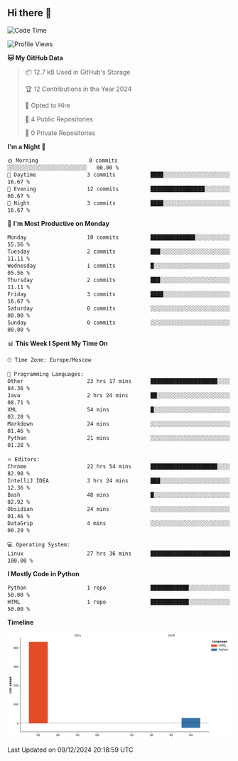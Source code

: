 ## Hi there 👋
<!--START_SECTION:waka-->
![Code Time](http://img.shields.io/badge/Code%20Time-4%2C563%20hrs%2035%20mins-blue)

![Profile Views](http://img.shields.io/badge/Profile%20Views-0-blue)

**🐱 My GitHub Data** 

> 📦 12.7 kB Used in GitHub's Storage 
 > 
> 🏆 12 Contributions in the Year 2024
 > 
> 💼 Opted to Hire
 > 
> 📜 4 Public Repositories 
 > 
> 🔑 0 Private Repositories 
 > 
**I'm a Night 🦉** 

```text
🌞 Morning                0 commits           ░░░░░░░░░░░░░░░░░░░░░░░░░   00.00 % 
🌆 Daytime                3 commits           ████░░░░░░░░░░░░░░░░░░░░░   16.67 % 
🌃 Evening                12 commits          █████████████████░░░░░░░░   66.67 % 
🌙 Night                  3 commits           ████░░░░░░░░░░░░░░░░░░░░░   16.67 % 
```
📅 **I'm Most Productive on Monday** 

```text
Monday                   10 commits          ██████████████░░░░░░░░░░░   55.56 % 
Tuesday                  2 commits           ███░░░░░░░░░░░░░░░░░░░░░░   11.11 % 
Wednesday                1 commits           █░░░░░░░░░░░░░░░░░░░░░░░░   05.56 % 
Thursday                 2 commits           ███░░░░░░░░░░░░░░░░░░░░░░   11.11 % 
Friday                   3 commits           ████░░░░░░░░░░░░░░░░░░░░░   16.67 % 
Saturday                 0 commits           ░░░░░░░░░░░░░░░░░░░░░░░░░   00.00 % 
Sunday                   0 commits           ░░░░░░░░░░░░░░░░░░░░░░░░░   00.00 % 
```


📊 **This Week I Spent My Time On** 

```text
🕑︎ Time Zone: Europe/Moscow

💬 Programming Languages: 
Other                    23 hrs 17 mins      █████████████████████░░░░   84.36 % 
Java                     2 hrs 24 mins       ██░░░░░░░░░░░░░░░░░░░░░░░   08.71 % 
XML                      54 mins             █░░░░░░░░░░░░░░░░░░░░░░░░   03.28 % 
Markdown                 24 mins             ░░░░░░░░░░░░░░░░░░░░░░░░░   01.46 % 
Python                   21 mins             ░░░░░░░░░░░░░░░░░░░░░░░░░   01.28 % 

🔥 Editors: 
Chrome                   22 hrs 54 mins      █████████████████████░░░░   82.98 % 
IntelliJ IDEA            3 hrs 24 mins       ███░░░░░░░░░░░░░░░░░░░░░░   12.36 % 
Bash                     48 mins             █░░░░░░░░░░░░░░░░░░░░░░░░   02.92 % 
Obsidian                 24 mins             ░░░░░░░░░░░░░░░░░░░░░░░░░   01.46 % 
DataGrip                 4 mins              ░░░░░░░░░░░░░░░░░░░░░░░░░   00.29 % 

💻 Operating System: 
Linux                    27 hrs 36 mins      █████████████████████████   100.00 % 
```

**I Mostly Code in Python** 

```text
Python                   1 repo              ████████████░░░░░░░░░░░░░   50.00 % 
HTML                     1 repo              ████████████░░░░░░░░░░░░░   50.00 % 
```



**Timeline**

![Lines of Code chart](https://raw.githubusercontent.com/w3ll1ngt/w3ll1ngt/master/assets/bar_graph.png)


 Last Updated on 09/12/2024 20:18:59 UTC
<!--END_SECTION:waka-->
<!--
**w3ll1ngt/w3ll1ngt** is a ✨ _special_ ✨ repository because its `README.md` (this file) appears on your GitHub profile.

Here are some ideas to get you started:

- 🔭 I’m currently working on ...
- 🌱 I’m currently learning ...
- 👯 I’m looking to collaborate on ...
- 🤔 I’m looking for help with ...
- 💬 Ask me about ...
- 📫 How to reach me: ...
- 😄 Pronouns: ...
- ⚡ Fun fact: ...
-->

